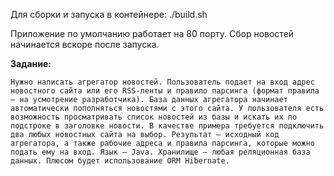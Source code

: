 Для сборки и запуска в контейнере: ./build.sh

Приложение по умолчанию работает на 80 порту.
Сбор новостей начинается вскоре после запуска.

**Задание:**

`Нужно написать агрегатор новостей.
 Пользователь подает на вход адрес новостного сайта или его RSS-ленты и правило парсинга (формат правила — на усмотрение разработчика).
 База данных агрегатора начинает автоматически пополняться новостями с этого сайта.
 У пользователя есть возможность просматривать список новостей из базы и искать их по подстроке в заголовке новости.
 В качестве примера требуется подключить два любых новостных сайта на выбор.
 Результат — исходный код агрегатора, а также рабочие адреса и правила парсинга, которые можно подать ему на вход.
 Язык — Java. Хранилище — любая реляционная база данных. Плюсом будет использование ORM Hibernate.
`

